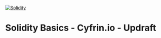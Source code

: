 [![Solidity](https://img.shields.io/badge/Solidity-363636?logo=solidity&logoColor=fff)](#)

# Solidity Basics - Cyfrin.io - Updraft
